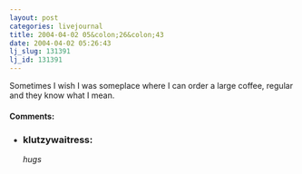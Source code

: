 ```yaml
---
layout: post
categories: livejournal
title: 2004-04-02 05&colon;26&colon;43
date: 2004-04-02 05:26:43
lj_slug: 131391
lj_id: 131391
---
```

Sometimes I wish I was someplace where I can order a large coffee, regular and they know what I mean.


<div id="comments"><h4>Comments:</h4><div class="lj-comments"><ul>
<li><h3>klutzywaitress: </h3>
<a id="comment-205"></a>
<p><em>hugs</em></p>
</li>
</ul></div></div>
